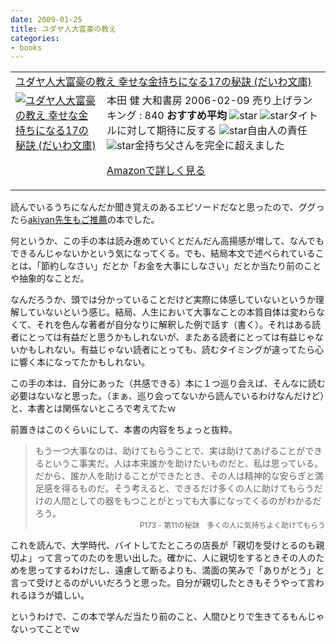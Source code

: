 ```yaml
---
date: 2009-01-25
title: ユダヤ人大富豪の教え
categories:
- books
---
```

<table border="0" cellpadding="5">
<tbody>
<tr>
<td colspan="2"><a href="http://www.amazon.co.jp/%E3%83%A6%E3%83%80%E3%83%A4%E4%BA%BA%E5%A4%A7%E5%AF%8C%E8%B1%AA%E3%81%AE%E6%95%99%E3%81%88-%E5%B9%B8%E3%81%9B%E3%81%AA%E9%87%91%E6%8C%81%E3%81%A1%E3%81%AB%E3%81%AA%E3%82%8B17%E3%81%AE%E7%A7%98%E8%A8%A3-%E3%81%A0%E3%81%84%E3%82%8F%E6%96%87%E5%BA%AB-%E6%9C%AC%E7%94%B0-%E5%81%A5/dp/4479300082%3FSubscriptionId%3D0G91FPYVW6ZGWBH4Y9G2%26tag%3Dwarikiru-22%26linkCode%3Dxm2%26camp%3D2025%26creative%3D165953%26creativeASIN%3D4479300082" target="_blank">ユダヤ人大富豪の教え 幸せな金持ちになる17の秘訣 (だいわ文庫)</a><img src="http://www.assoc-amazon.jp/e/ir?t=warikiru-22&amp;l=ur2&amp;o=9" border="0" alt="" width="1" height="1" /></td>
</tr>
<tr>
<td valign="top"><a href="http://www.amazon.co.jp/%E3%83%A6%E3%83%80%E3%83%A4%E4%BA%BA%E5%A4%A7%E5%AF%8C%E8%B1%AA%E3%81%AE%E6%95%99%E3%81%88-%E5%B9%B8%E3%81%9B%E3%81%AA%E9%87%91%E6%8C%81%E3%81%A1%E3%81%AB%E3%81%AA%E3%82%8B17%E3%81%AE%E7%A7%98%E8%A8%A3-%E3%81%A0%E3%81%84%E3%82%8F%E6%96%87%E5%BA%AB-%E6%9C%AC%E7%94%B0-%E5%81%A5/dp/4479300082%3FSubscriptionId%3D0G91FPYVW6ZGWBH4Y9G2%26tag%3Dwarikiru-22%26linkCode%3Dxm2%26camp%3D2025%26creative%3D165953%26creativeASIN%3D4479300082" target="_blank"><img src="http://ecx.images-amazon.com/images/I/5106MZN9T6L._SL160_.jpg" border="0" alt="ユダヤ人大富豪の教え 幸せな金持ちになる17の秘訣 (だいわ文庫)" /></a></td>
<td valign="top"><span>本田 健
大和書房  2006-02-09
売り上げランキング : 840
<strong>おすすめ平均 </strong><img src="http://g-images.amazon.com/images/G/01/detail/stars-4-0.gif" alt="star" />
<img src="http://g-images.amazon.com/images/G/01/detail/stars-5-0.gif" alt="star" />タイトルに対して期待に反する
<img src="http://g-images.amazon.com/images/G/01/detail/stars-3-0.gif" alt="star" />自由人の責任
<img src="http://g-images.amazon.com/images/G/01/detail/stars-5-0.gif" alt="star" />金持ち父さんを完全に超えました

<a href="http://www.amazon.co.jp/%E3%83%A6%E3%83%80%E3%83%A4%E4%BA%BA%E5%A4%A7%E5%AF%8C%E8%B1%AA%E3%81%AE%E6%95%99%E3%81%88-%E5%B9%B8%E3%81%9B%E3%81%AA%E9%87%91%E6%8C%81%E3%81%A1%E3%81%AB%E3%81%AA%E3%82%8B17%E3%81%AE%E7%A7%98%E8%A8%A3-%E3%81%A0%E3%81%84%E3%82%8F%E6%96%87%E5%BA%AB-%E6%9C%AC%E7%94%B0-%E5%81%A5/dp/4479300082%3FSubscriptionId%3D0G91FPYVW6ZGWBH4Y9G2%26tag%3Dwarikiru-22%26linkCode%3Dxm2%26camp%3D2025%26creative%3D165953%26creativeASIN%3D4479300082" target="_blank">Amazonで詳しく見る</a>

</span><span> <a href="http://www.goodpic.com/mt/aws/index.html"></a></span></td>
</tr>
</tbody>
</table>
読んでいるうちになんだか聞き覚えのあるエピソードだなと思ったので、ググったら<a href="http://www.akiyan.com/blog/archives/2007/01/post_76.html">akiyan先生もご推薦</a>の本でした。

何というか、この手の本は読み進めていくとだんだん高揚感が増して、なんでもできるんじゃないかという気になってくる。でも、結局本文で述べられていることは、「節約しなさい」だとか「お金を大事にしなさい」だとか当たり前のことや抽象的なことだ。

なんだろうか、頭では分かっていることだけど実際に体感していないというか理解していないという感じ。結局、人生において大事なことの本質自体は変わらなくて、それを色んな著者が自分なりに解釈した例で話す（書く）。それはある読者にとっては有益だと思うかもしれないが、またある読者にとっては有益じゃないかもしれない。有益じゃない読者にとっても、読むタイミングが違ってたら心に響く本になってたかもしれない。

この手の本は、自分にあった（共感できる）本に１つ巡り会えば、そんなに読む必要はないなと思った。（まぁ、巡り会ってないから読んでいるわけなんだけど）と、本書とは関係ないところで考えてたｗ

前置きはこのくらいにして、本書の内容をちょっと抜粋。
<blockquote>もう一つ大事なのは、助けてもらうことで、実は助けてあげることができるというこ事実だ。人は本来誰かを助けたいものだと、私は思っている。だから、誰か人を助けることができたとき、その人は精神的な安らぎと満足感を得るものだ。そう考えると、できるだけ多くの人に助けてもらうだけの人間としての器をもつことがとっても大事になってくるのがわかるだろう。
<div style="text-align: right;"><span style="font-size: 85%;">P173 - 第11の秘訣　多くの人に気持ちよく助けてもらう</span></div></blockquote>
これを読んで、大学時代、バイトしてたところの店長が「親切を受けとるのも親切よ」って言ってのたのを思い出した。確かに、人に親切をするときその人のためを思ってするわけだし、遠慮して断るよりも、満面の笑みで「ありがとう」と言って受けとるのがいいだろうと思った。自分が親切したときもそうやって言われるほうが嬉しい。

というわけで、この本で学んだ当たり前のこと、人間ひとりで生きてるもんじゃないってことでｗ

